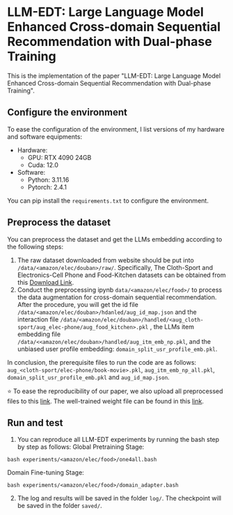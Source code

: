# LLM-EDT: Large Language Model Enhanced Cross-domain Sequential Recommendation with Dual-phase Training

This is the implementation of the paper "LLM-EDT: Large Language Model Enhanced Cross-domain Sequential Recommendation with Dual-phase Training".

## Configure the environment

To ease the configuration of the environment, I list versions of my hardware and software equipments:

- Hardware:
  - GPU: RTX 4090 24GB
  - Cuda: 12.0
- Software:
  - Python: 3.11.16
  - Pytorch: 2.4.1

You can pip install the `requirements.txt` to configure the environment.

## Preprocess the dataset

You can preprocess the dataset and get the LLMs embedding according to the following steps:

1. The raw dataset downloaded from website should be put into `/data/<amazon/elec/douban>/raw/`. Specifically, The Cloth-Sport and Electronics-Cell Phone and Food-Kitchen datasets can be obtained from this [Download Link](https://cseweb.ucsd.edu/~jmcauley/datasets/amazon_v2/).
2. Conduct the preprocessing ipynb `data/<amazon/elec/food>/` to process the data augmentation for cross-domain sequential recommendation. After the procedure, you will get the id file  `/data/<amazon/elec/douban>/hdanled/aug_id_map.json` and the interaction file  `/data/<amazon/elec/douban>/handled/<aug_cloth-sport/aug_elec-phone/aug_food_kitchen>.pkl` , the LLMs item embedding file `/data/<<amazon/elec/douban>/handled/aug_itm_emb_np.pkl`, and the unbiased user profile embedding: `domain_split_usr_profile_emb.pkl`.

In conclusion, the prerequisite files to run the code are as follows: `aug_<cloth-sport/elec-phone/book-movie>.pkl`, `aug_itm_emb_np_all.pkl`, `domain_split_usr_profile_emb.pkl` and `aug_id_map.json`.

⭐️ To ease the reproducibility of our paper, we also upload all preprocessed files to this [link](https://drive.google.com/drive/folders/1sB3-Y_Fna9gosUQZD2lv39aok2nME4tA?usp=sharing).
The well-trained weight file can be found in this [link](https://drive.google.com/file/d/1HObjTI6VWKp2T28tMvoDDiLfU5E62YDu/view?usp=drive_link).
## Run and test

1. You can reproduce all LLM-EDT experiments by running the bash step by step as follows:
Global Pretraining Stage:
```
bash experiments/<amazon/elec/food>/one4all.bash
```
Domain Fine-tuning Stage:
```
bash experiments/<amazon/elec/food>/domain_adapter.bash
```

2. The log and results will be saved in the folder `log/`. The checkpoint will be saved in the folder `saved/`.

